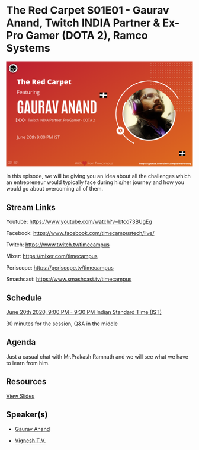 # The Red Carpet S01E01 - Gaurav Anand, Twitch INDIA Partner & Ex-Pro Gamer (DOTA 2), Ramco Systems

[![alt text](TRC-S01E01.png "Watch/Subscribe to the video")](https://www.youtube.com/watch?v=btco73BUgEg)

In this episode, we will be giving you an idea about all the challenges which an entrepreneur would typically face during his/her journey and how you would go about overcoming all of them.

## Stream Links

Youtube: https://www.youtube.com/watch?v=btco73BUgEg

Facebook: https://www.facebook.com/timecampustech/live/

Twitch: https://www.twitch.tv/timecampus

Mixer: https://mixer.com/timecampus

Periscope: https://periscope.tv/timecampus

Smashcast: https://www.smashcast.tv/timecampus

## Schedule

[June 20th 2020, 9:00 PM - 9:30 PM Indian Standard Time (IST)](https://calendar.google.com/event?action=TEMPLATE&tmeid=MnM2cmMzOG5ybzJwdTJ0aHZuaGttbmxvOXUgdGltZWNhbXB1cy5jb21fM2hxNHB0a3MwbGUycm5kMGowMW82MDE0YWdAZw&tmsrc=timecampus.com_3hq4ptks0le2rnd0j01o6014ag%40group.calendar.google.com)

30 minutes for the session, Q&A in the middle

## Agenda

Just a casual chat with Mr.Prakash Ramnath and we will see what we have to learn from him.

## Resources

[View Slides](https://docs.google.com/presentation/d/1G2jMpLWYhCQHLnhVxq9Co1359RXqJTl89SrwnhaiUAc/edit?usp=sharing)

## Speaker(s)

- [Gaurav Anand](https://twitter.com/helmgg)

- [Vignesh T.V.](http://tvvignesh.com/)